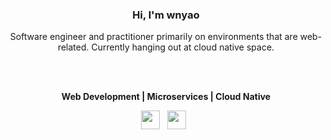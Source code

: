 <div align="center">
   <h3>Hi, I'm wnyao </h3>
</div>

<div align="center">
  <p>
    Software engineer and practitioner primarily on environments that are web-related. Currently hanging out at cloud native space. 
  </p>
</div>

<br/>
<br/>
 
<p align="center">
  <b> Web Development | Microservices | Cloud Native </b>
</p>

<p align="center">
  <a href="https://www.linkedin.com/in/wenyaok/"><img height="30" src="https://www.sc-cg.org/wp-content/uploads/2018/09/LinkedIn_Icon.png"></a>&nbsp;&nbsp;
   <a href="https://www.behance.net/wnyao"><img height="30" src="https://icons.iconarchive.com/icons/danleech/simple/512/behance-icon.png"></a>&nbsp;&nbsp;
</p>

<br />
